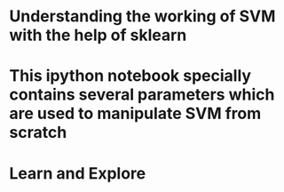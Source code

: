 # Understanding the working of SVM with the help of sklearn
# This ipython notebook specially contains several parameters which are used to manipulate SVM from scratch
# Learn and Explore
